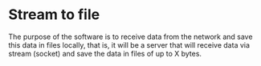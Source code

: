 # Stream to file

The purpose of the software is to receive data from the network and save this data in files locally, that is, it will be a server that will receive data via stream (socket) and save the data in files of up to X bytes.
